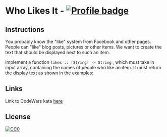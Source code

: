 # Who Likes It - [![Profile badge](https://www.codewars.com/users/sonny-maan/badges/small)](https://www.codewars.com/users/sonny-maan)


## Instructions

You probably know the "like" system from Facebook and other pages. People can "like" blog posts, pictures or other items. We want to create the text that should be displayed next to such an item.

Implement a function ```likes :: [String] -> String``` , which must take in input array, containing the names of people who like an item. It must return the display text as shown in the examples:

## Links
Link to CodeWars kata [here](https://www.codewars.com/kata/5266876b8f4bf2da9b000362)

## License
[![CC0](https://licensebuttons.net/p/zero/1.0/88x31.png)](https://creativecommons.org/publicdomain/zero/1.0/)
